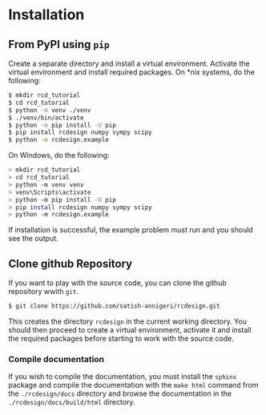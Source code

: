 # Installation
## From PyPI using `pip`
Create a separate directory and install a virtual environment. Activate the virtual environment and install required packages. On *nix systems, do the following:
```bash
$ mkdir rcd_tutorial
$ cd rcd_tutorial
$ python -m venv ./venv
$ ./venv/bin/activate
$ python -m pip install -U pip
$ pip install rcdesign numpy sympy scipy
$ python -m rcdesign.example
```

On Windows, do the following:
```bash
> mkdir rcd_tutorial
> cd rcd_tutorial
> python -m venv venv
> venv\Scripts\activate
> python -m pip install -U pip
> pip install rcdesign numpy sympy scipy
> python -m rcdesign.example
```

If installation is successful, the example problem must run and you should see the output.

## Clone github Repository
If you want to play with the source code, you can clone the github repository wwith `git`.
```bash
$ git clone https://github.com/satish-annigeri/rcdesign.git
```
This creates the directory `rcdesign` in the current working directory. You should then proceed to create a virtual environment, activate it and install the required packages before starting to work with the source code.

### Compile documentation
If you wish to compile the documentation, you must install the `sphinx` package and compile the documentation with the `make html` command from the `./rcdesign/docs` directory and browse the documentation in the `./rcdesign/docs/build/html` directory.